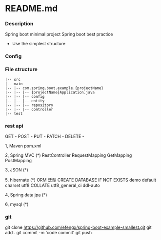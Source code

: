 # README.md #

### Description ###
Spring boot minimal project
Spring boot best practice


* Use the simplest structure

### Config ###


### File structure ###
```text
|-- src
|-- main
|-- |-- com.spring.boot.example.{projectName}
|-- |-- |-- {projectName}Application.java
|-- |-- |-- config
|-- |-- |-- entity
|-- |-- |-- repository
|-- |-- |-- controller
|-- test
```


### rest api
GET     - 
POST    - 
PUT     - 
PATCH   - 
DELETE  - 

1, Maven 
pom.xml

2, Spring MVC (*)
RestController RequestMapping GetMapping PostMapping

3, JSON (*)

5, hibernate (*)
ORM
泛型
CREATE DATABASE IF NOT EXISTS demo default charset utf8 COLLATE utf8_general_ci
ddl-auto

4, Spring data jpa (*)

6, mysql (*)


### git
git clone https://github.com/efengx/spring-boot-example-smallest.git
git add .
git commit -m 'code commit'
git push

